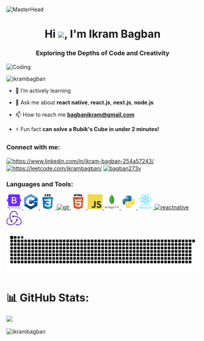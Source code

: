 ![MasterHead](https://drive.google.com/uc?export=view&id=1K3or-EBlW8bVpYtEkrRhzF-NXzBU9Siq)

<h1 align="center">Hi <img src="https://raw.githubusercontent.com/MartinHeinz/MartinHeinz/master/wave.gif" width="30px">, I'm Ikram Bagban</h1>
<h3 align="center">Exploring the Depths of Code and Creativity</h3>

<img align="center" alt="Coding" width="400" src="https://cdn.dribbble.com/users/1162077/screenshots/3848914/programmer.gif">

<p align="left"> <img src="https://komarev.com/ghpvc/?username=ikrambagban&label=Profile%20views&color=0e75b6&style=flat" alt="ikrambagban" /> </p>

- 🌱 I’m actively learning

- 💬 Ask me about **react native**, **react.js**, **next.js**, **node.js**

- 📫 How to reach me **bagbanikram@gmail.com**
<!-- - 📄 Know about my experiences [CV](https://drive.google.com/file/d/1vW3U-aDlJsywdZmdAzvMRDLuc1RC_l2-/view) -->

- ⚡ Fun fact **can solve a Rubik's Cube in under 2 minutes!**

<h3 align="left">Connect with me:</h3>
<p align="left">
<a href="https://www.linkedin.com/in/ikram-bagban-254a57243/" target="blank"><img align="center" src="https://raw.githubusercontent.com/rahuldkjain/github-profile-readme-generator/master/src/images/icons/Social/linked-in-alt.svg" alt="https://www.linkedin.com/in/ikram-bagban-254a57243/" height="30" width="40" /></a>
<a href="https://leetcode.com/ikrambagban/" target="blank"><img align="center" src="https://raw.githubusercontent.com/rahuldkjain/github-profile-readme-generator/master/src/images/icons/Social/leet-code.svg" alt="https://leetcode.com/ikrambagban/" height="30" width="40" /></a>
<a href="https://auth.geeksforgeeks.org/user/bagban273v" target="blank"><img align="center" src="https://raw.githubusercontent.com/rahuldkjain/github-profile-readme-generator/master/src/images/icons/Social/geeks-for-geeks.svg" alt="bagban273v" height="30" width="40" /></a>
</p>

<h3 align="left">Languages and Tools:</h3>
<p align="left"> <a href="https://getbootstrap.com" target="_blank" rel="noreferrer"> <img src="https://raw.githubusercontent.com/devicons/devicon/master/icons/bootstrap/bootstrap-plain-wordmark.svg" alt="bootstrap" width="40" height="40"/> </a> <a href="https://www.w3schools.com/cpp/" target="_blank" rel="noreferrer"> <img src="https://raw.githubusercontent.com/devicons/devicon/master/icons/cplusplus/cplusplus-original.svg" alt="cplusplus" width="40" height="40"/> </a> <a href="https://www.w3schools.com/css/" target="_blank" rel="noreferrer"> <img src="https://raw.githubusercontent.com/devicons/devicon/master/icons/css3/css3-original-wordmark.svg" alt="css3" width="40" height="40"/> </a> <a href="https://git-scm.com/" target="_blank" rel="noreferrer"> <img src="https://www.vectorlogo.zone/logos/git-scm/git-scm-icon.svg" alt="git" width="40" height="40"/> </a> <a href="https://www.w3.org/html/" target="_blank" rel="noreferrer"> <img src="https://raw.githubusercontent.com/devicons/devicon/master/icons/html5/html5-original-wordmark.svg" alt="html5" width="40" height="40"/> </a> <a href="https://developer.mozilla.org/en-US/docs/Web/JavaScript" target="_blank" rel="noreferrer"> <img src="https://raw.githubusercontent.com/devicons/devicon/master/icons/javascript/javascript-original.svg" alt="javascript" width="40" height="40"/> </a> <a href="https://www.mongodb.com/" target="_blank" rel="noreferrer"> <img src="https://raw.githubusercontent.com/devicons/devicon/master/icons/mongodb/mongodb-original-wordmark.svg" alt="mongodb" width="40" height="40"/> </a> <a href="https://www.python.org" target="_blank" rel="noreferrer"> <img src="https://raw.githubusercontent.com/devicons/devicon/master/icons/python/python-original.svg" alt="python" width="40" height="40"/> </a> <a href="https://reactjs.org/" target="_blank" rel="noreferrer"> <img src="https://raw.githubusercontent.com/devicons/devicon/master/icons/react/react-original-wordmark.svg" alt="react" width="40" height="40"/> </a> <a href="https://reactnative.dev/" target="_blank" rel="noreferrer"> <img src="https://reactnative.dev/img/header_logo.svg" alt="reactnative" width="40" height="40"/> </a> <a href="https://redux.js.org" target="_blank" rel="noreferrer"> <img src="https://raw.githubusercontent.com/devicons/devicon/master/icons/redux/redux-original.svg" alt="redux" width="40" height="40"/> </a> </p>

<picture>
  <source media="(prefers-color-scheme: dark)" srcset="https://raw.githubusercontent.com/ikrambagban/ikrambagban/output/github-contribution-grid-snake-dark.svg">
  <source media="(prefers-color-scheme: light)" srcset="https://raw.githubusercontent.com/ikrambagban/ikrambagban/output/github-contribution-grid-snake.svg">
  <img alt="github contribution grid snake animation" src="https://raw.githubusercontent.com/ikrambagban/ikrambagban/output/github-contribution-grid-snake.svg">
</picture>

# 📊 GitHub Stats:

![](https://github-readme-stats.vercel.app/api?username=ikrambagban&theme=dark&hide_border=false&include_all_commits=true)<br/>

<p><img align="left" src="https://github-readme-stats.vercel.app/api/top-langs?username=ikrambagban&show_icons=true&locale=en&layout=compact" alt="ikrambagban" /></p>
